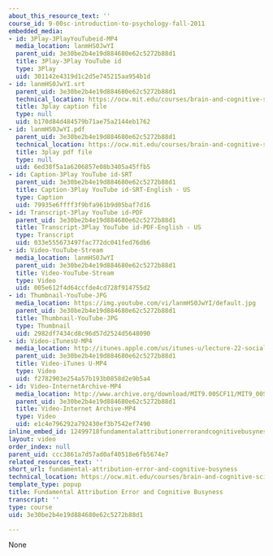 ```yaml
---
about_this_resource_text: ''
course_id: 9-00sc-introduction-to-psychology-fall-2011
embedded_media:
- id: 3Play-3PlayYouTubeid-MP4
  media_location: lanmHS0JwYI
  parent_uid: 3e30be2b4e19d884680e62c5272b88d1
  title: 3Play-3Play YouTube id
  type: 3Play
  uid: 301142e4319d1c2d5e745215aa954b1d
- id: lanmHS0JwYI.srt
  parent_uid: 3e30be2b4e19d884680e62c5272b88d1
  technical_location: https://ocw.mit.edu/courses/brain-and-cognitive-sciences/9-00sc-introduction-to-psychology-fall-2011/social-psychology-i/fundamental-attribution-error-and-cognitive-busyness/lanmHS0JwYI.srt
  title: 3play caption file
  type: null
  uid: b170d84d484579b71ae75a2144eb1762
- id: lanmHS0JwYI.pdf
  parent_uid: 3e30be2b4e19d884680e62c5272b88d1
  technical_location: https://ocw.mit.edu/courses/brain-and-cognitive-sciences/9-00sc-introduction-to-psychology-fall-2011/social-psychology-i/fundamental-attribution-error-and-cognitive-busyness/lanmHS0JwYI.pdf
  title: 3play pdf file
  type: null
  uid: 6ed38f5a1a6206857e08b3405a45ffb5
- id: Caption-3Play YouTube id-SRT
  parent_uid: 3e30be2b4e19d884680e62c5272b88d1
  title: Caption-3Play YouTube id-SRT-English - US
  type: Caption
  uid: 79935e6ffff3f9bfa961b9d05baf7d16
- id: Transcript-3Play YouTube id-PDF
  parent_uid: 3e30be2b4e19d884680e62c5272b88d1
  title: Transcript-3Play YouTube id-PDF-English - US
  type: Transcript
  uid: 033e555673497fac772dc041fed76db6
- id: Video-YouTube-Stream
  media_location: lanmHS0JwYI
  parent_uid: 3e30be2b4e19d884680e62c5272b88d1
  title: Video-YouTube-Stream
  type: Video
  uid: 005e612f4d64ccfde4cd728f914755d2
- id: Thumbnail-YouTube-JPG
  media_location: https://img.youtube.com/vi/lanmHS0JwYI/default.jpg
  parent_uid: 3e30be2b4e19d884680e62c5272b88d1
  title: Thumbnail-YouTube-JPG
  type: Thumbnail
  uid: 2982df7434cd8c96d57d2524d5648090
- id: Video-iTunesU-MP4
  media_location: http://itunes.apple.com/us/itunes-u/lecture-22-social-psychology/id501335817?i=111090554
  parent_uid: 3e30be2b4e19d884680e62c5272b88d1
  title: Video-iTunes U-MP4
  type: Video
  uid: f2782903e254a57b193b0858d2e9b5a4
- id: Video-InternetArchive-MP4
  media_location: http://www.archive.org/download/MIT9.00SCF11/MIT9_00SCF11_lec22_300k.mp4
  parent_uid: 3e30be2b4e19d884680e62c5272b88d1
  title: Video-Internet Archive-MP4
  type: Video
  uid: e1c4e796292a792430ef3b7542ef7490
inline_embed_id: 12499718fundamentalattributionerrorandcognitivebusyness35711835
layout: video
order_index: null
parent_uid: ccc3861a7d57ad0af40518e6fb5674e7
related_resources_text: ''
short_url: fundamental-attribution-error-and-cognitive-busyness
technical_location: https://ocw.mit.edu/courses/brain-and-cognitive-sciences/9-00sc-introduction-to-psychology-fall-2011/social-psychology-i/fundamental-attribution-error-and-cognitive-busyness
template_type: popup
title: Fundamental Attribution Error and Cognitive Busyness
transcript: ''
type: course
uid: 3e30be2b4e19d884680e62c5272b88d1

---
```

None